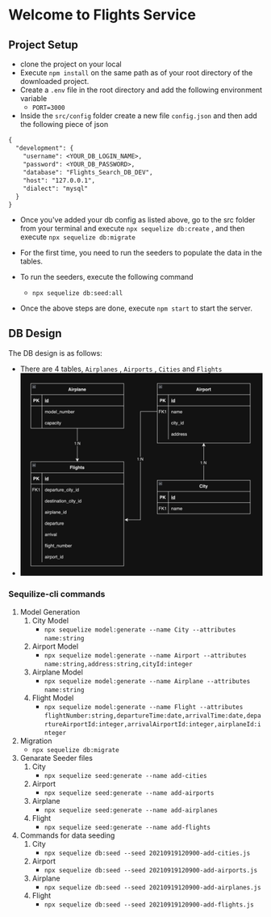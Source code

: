 # Welcome to Flights Service

## Project Setup
- clone the project on your local
- Execute `npm install` on the same path as of your root directory of the downloaded project.
- Create a `.env` file in the root directory and add the following environment variable
    - `PORT=3000`
- Inside the `src/config` folder create a new file `config.json` and then add the following piece of json

```
{
  "development": {
    "username": <YOUR_DB_LOGIN_NAME>,
    "password": <YOUR_DB_PASSWORD>,
    "database": "Flights_Search_DB_DEV",
    "host": "127.0.0.1",
    "dialect": "mysql"
  }
}
```
- Once you've added your db config as listed above, go to the src folder from your terminal and execute `npx sequelize db:create` , and then execute 
`npx sequelize db:migrate`

- For the first time, you need to run the seeders to populate the data in the tables.
- To run the seeders, execute the following command
    - `npx sequelize db:seed:all`

- Once the above steps are done, execute `npm start` to start the server.

## DB Design
The DB design is as follows:
- There are 4 tables, `Airplanes` , `Airports` , `Cities` and `Flights`
- <img src='./assets//Flight_Search_Database.png' />

### Sequilize-cli commands
1. Model Generation
    1. City Model
        - `npx sequelize model:generate --name City --attributes name:string`
    2. Airport Model
        - `npx sequelize model:generate --name Airport --attributes name:string,address:string,cityId:integer`
    3. Airplane Model
        - `npx sequelize model:generate --name Airplane --attributes name:string`
    4. Flight Model
        - `npx sequelize model:generate --name Flight --attributes flightNumber:string,departureTime:date,arrivalTime:date,departureAirportId:integer,arrivalAirportId:integer,airplaneId:integer`
2. Migration
    - `npx sequelize db:migrate`
3. Genarate Seeder files
    1. City
        - `npx sequelize seed:generate --name add-cities`
    2. Airport
        - `npx sequelize seed:generate --name add-airports`
    3. Airplane
        - `npx sequelize seed:generate --name add-airplanes`
    4. Flight
        - `npx sequelize seed:generate --name add-flights`
4. Commands for data seeding
    1. City
        - `npx sequelize db:seed --seed 20210919120900-add-cities.js`
    2. Airport
        - `npx sequelize db:seed --seed 20210919120900-add-airports.js`
    3. Airplane
        - `npx sequelize db:seed --seed 20210919120900-add-airplanes.js`
    4. Flight
        - `npx sequelize db:seed --seed 20210919120900-add-flights.js`